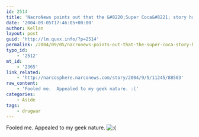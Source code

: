 ```yaml
---
id: 2514
title: 'NacroNews points out that the &#8220;Super Coca&#8221; story has many of the earmarks of an urban legend.'
date: '2004-09-05T17:46:05+00:00'
author: Kellan
layout: post
guid: 'http://lm.quxx.info/?p=2514'
permalink: /2004/09/05/nacronews-points-out-that-the-super-coca-story-has-many-of-the-earmarks-of-an-urban-legend/
typo_id:
    - '2512'
mt_id:
    - '2365'
link_related:
    - 'http://narcosphere.narconews.com/story/2004/9/5/11245/88503'
raw_content:
    - 'Fooled me.  Appealed to my geek nature. :('
categories:
    - Aside
tags:
    - drugwar
---
```


Fooled me. Appealed to my geek nature. ![:(](http://lm.local/wp-includes/images/smilies/frownie.png)